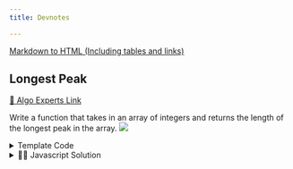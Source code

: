 ```yaml
---
title: Devnotes

---
```


[Markdown to HTML (Including tables and links)](https://markdowntohtml.com/)


## Longest Peak

[👀 Algo Experts Link](https://www.algoexpert.io/questions/Find%20Kth%20Largest%20Value%20In%20BST)

Write a function that takes in an array of integers and returns the length of
the longest peak in the array.
![](/img/2022-04-18-17-07-54.png)

<details>
<summary>
 Template Code
</summary>



<div>

<iframe frameborder="0" width="100%" height="500px" src="https://replit.com/@NeneWang/selectionSort-exercise?embed=true"></iframe>

```javascript
class BST {
  constructor(value) {
    this.value = value;
    this.left = null;
    this.right = null;
  }
}

function findKthLargestValueInBst(tree, k) {
  // Write your code here.
  return -1;
}


```
</div>
</details>


<details>
<summary>
 👨‍🔬 Javascript Solution
</summary>

<div>


```javascript

```
</div>
</details>

